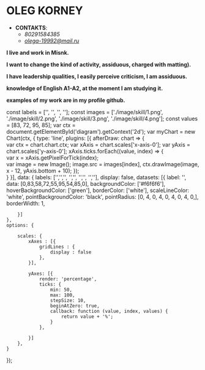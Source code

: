 # OLEG KORNEY

* **CONTAKTS**:
  * *80291584385*
  *  *olega-19992@mail.ru*
  
  
**I live and work in Misnk.**
  
**I want to change the kind of activity, assiduous, charged with matting).**


**I have leadership qualities, I easily perceive criticism, I am assiduous.**


**knowledge of English A1-A2, at the moment I am studying it.**


  
**examples of my work are in my profile github.**

const labels = ['', '', '', ''];
const images = ['./image/skill/1.png', './image/skill/2.png', './image/skill/3.png', './image/skill/4.png'];
const values = [83, 72, 95, 85];
var ctx = document.getElementById('diagram').getContext('2d');
var myChart = new Chart(ctx, {
    type: 'line',
    plugins: [{
        afterDraw: chart => {      
          var ctx = chart.chart.ctx; 
          var xAxis = chart.scales['x-axis-0'];
          var yAxis = chart.scales['y-axis-0'];
          xAxis.ticks.forEach((value, index) => {  
            var x = xAxis.getPixelForTick(index);      
            var image = new Image();
            image.src = images[index],
            ctx.drawImage(image, x - 12, yAxis.bottom + 10);
          });      
        }
      }],
    data: {
        labels: ['','','', '','', '','', '',''],
        display: false,
        datasets: [{
            label: '',
            data: [0,83,58,72,55,95,54,85,0],
            backgroundColor: ['#f6f6f6'],
            hoverBackgroundColor: ['green'],
            borderColor: ['white'],
            scaleLineColor: 'white',
            pointBackgroundColor: 'black',
            pointRadius: [0, 4, 0, 4, 0, 4, 0, 4, 0,],
            borderWidth: 1,
             
        }]
    },
    options: {
        
        scales: {
            xAxes : [{
                gridLines : {
                    display : false
                },
            }],

            yAxes: [{
                render: 'percentage',
                ticks: {
                    min: 50,
                    max: 100,
                    stepSize: 10,
                    beginAtZero: true,
                    callback: function (value, index, values) {
                        return value + '%';
                    }
                },
                
            }]
        },
    } 
}); 
